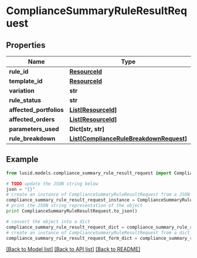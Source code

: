 # ComplianceSummaryRuleResultRequest


## Properties
Name | Type | Description | Notes
------------ | ------------- | ------------- | -------------
**rule_id** | [**ResourceId**](ResourceId.md) |  | 
**template_id** | [**ResourceId**](ResourceId.md) |  | 
**variation** | **str** |  | 
**rule_status** | **str** |  | 
**affected_portfolios** | [**List[ResourceId]**](ResourceId.md) |  | 
**affected_orders** | [**List[ResourceId]**](ResourceId.md) |  | 
**parameters_used** | **Dict[str, str]** |  | 
**rule_breakdown** | [**List[ComplianceRuleBreakdownRequest]**](ComplianceRuleBreakdownRequest.md) |  | 

## Example

```python
from lusid.models.compliance_summary_rule_result_request import ComplianceSummaryRuleResultRequest

# TODO update the JSON string below
json = "{}"
# create an instance of ComplianceSummaryRuleResultRequest from a JSON string
compliance_summary_rule_result_request_instance = ComplianceSummaryRuleResultRequest.from_json(json)
# print the JSON string representation of the object
print ComplianceSummaryRuleResultRequest.to_json()

# convert the object into a dict
compliance_summary_rule_result_request_dict = compliance_summary_rule_result_request_instance.to_dict()
# create an instance of ComplianceSummaryRuleResultRequest from a dict
compliance_summary_rule_result_request_form_dict = compliance_summary_rule_result_request.from_dict(compliance_summary_rule_result_request_dict)
```
[[Back to Model list]](../README.md#documentation-for-models) [[Back to API list]](../README.md#documentation-for-api-endpoints) [[Back to README]](../README.md)


